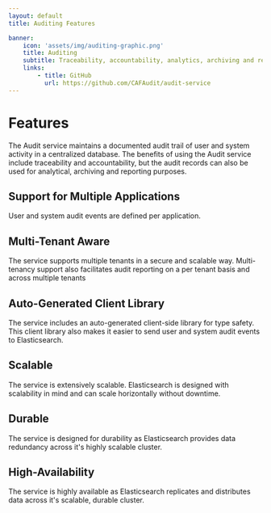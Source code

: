 ```yaml
---
layout: default
title: Auditing Features

banner:
    icon: 'assets/img/auditing-graphic.png'
    title: Auditing
    subtitle: Traceability, accountability, analytics, archiving and reporting of application tenant events.
    links:
        - title: GitHub
          url: https://github.com/CAFAudit/audit-service
---
```


# Features

The Audit service maintains a documented audit trail of user and system activity in a centralized database. The benefits of using the Audit service include traceability and accountability, but the audit records can also be used for analytical, archiving and reporting purposes.

## Support for Multiple Applications
User and system audit events are defined per application.

## Multi-Tenant Aware
The service supports multiple tenants in a secure and scalable way.  Multi-tenancy support also facilitates audit reporting on a per tenant basis and across multiple tenants

## Auto-Generated Client Library
The service includes an auto-generated client-side library for type safety.  This client library also makes it easier to send user and system audit events to Elasticsearch.

## Scalable
The service is extensively scalable.  Elasticsearch is designed with scalability in mind and can scale horizontally without downtime.

## Durable
The service is designed for durability as Elasticsearch provides data redundancy across it's highly scalable cluster.

## High-Availability
The service is highly available as Elasticsearch replicates and distributes data across it's scalable, durable cluster.  
<br/>  
<br/>  
